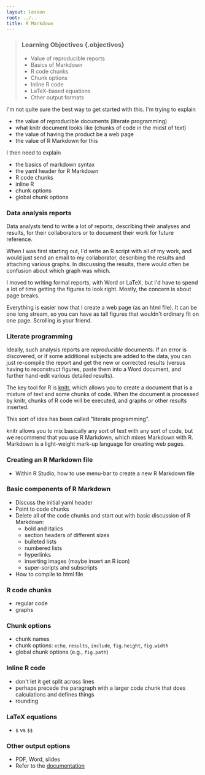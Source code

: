 ```yaml
---
layout: lesson
root: ../..
title: R Markdown
---
```





> ### Learning Objectives {.objectives}
>
> * Value of reproducible reports
> * Basics of Markdown
> * R code chunks
> * Chunk options
> * Inline R code
> * LaTeX-based equations
> * Other output formats


I'm not quite sure the best way to get started with this. I'm trying
to explain

- the value of reproducible documents (literate programming)
- what knitr document looks like (chunks of code in the midst of text)
- the value of having the product be a web page
- the value of R Markdown for this

I then need to explain

- the basics of markdown syntax
- the yaml header for R Markdown
- R code chunks
- inline R
- chunk options
- global chunk options


### Data analysis reports

Data analysts tend to write a lot of reports, describing their
analyses and results, for their collaborators or to document their
work for future reference.

When I was first starting out, I'd write an R script with all of my
work, and would just send an email to my collaborator, describing the
results and attaching various graphs. In discussing the results, there
would often be confusion about which graph was which.

I moved to writing formal reports, with Word or LaTeX, but I'd have to
spend a lot of time getting the figures to look right. Mostly, the
concern is about page breaks.

Everything is easier now that I create a web page (as an html
file). It can be one long stream, so you can have as tall figures that
wouldn't ordinary fit on one page. Scrolling is your friend.


### Literate programming

Ideally, such analysis reports are _reproducible_ documents: If an
error is discovered, or if some additional subjects are added to the
data, you can just re-compile the report and get the new or corrected
results (versus having to reconstruct figures, paste them into
a Word document, and further hand-edit various detailed results).

The key tool for R is [knitr](http://yihui.name/knitr/), which allows
you to create a document that is a mixture of text and some chunks of
code. When the document is processed by knitr, chunks of R code will
be executed, and graphs or other results inserted.

This sort of idea has been called "literate programming".

knitr allows you to mix basically any sort of text with any sort of
code, but we recommend that you use R Markdown, which mixes Markdown
with R. Markdown is a light-weight mark-up language for creating web
pages.


### Creating an R Markdown file

- Within R Studio, how to use menu-bar to create a new R Markdown file

### Basic components of R Markdown

- Discuss the initial yaml header
- Point to code chunks
- Delete all of the code chunks and start out with basic discussion of
  R Markdown:
  - bold and italics
  - section headers of different sizes
  - bulleted lists
  - numbered lists
  - hyperlinks
  - inserting images (maybe insert an R icon)
  - super-scripts and subscripts
- How to compile to html file

### R code chunks

- regular code
- graphs

### Chunk options

- chunk names
- chunk options: `echo`, `results`, `include`, `fig.height`, `fig.width`
- global chunk options (e.g., `fig.path`)

### Inline R code

- don't let it get split across lines
- perhaps precede the paragraph with a larger code chunk that does
  calculations and defines things
- rounding

### LaTeX equations

- `$` vs `$$`

### Other output options

- PDF, Word, slides
- Refer to the [documentation](http://rmarkdown.rstudio.com/)
